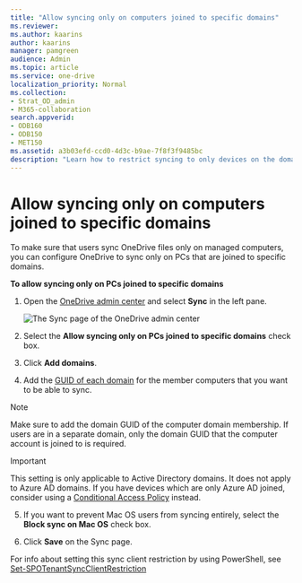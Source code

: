 ```yaml
---
title: "Allow syncing only on computers joined to specific domains"
ms.reviewer: 
ms.author: kaarins
author: kaarins
manager: pamgreen
audience: Admin
ms.topic: article
ms.service: one-drive
localization_priority: Normal
ms.collection: 
- Strat_OD_admin
- M365-collaboration
search.appverid:
- ODB160
- ODB150
- MET150
ms.assetid: a3b03efd-ccd0-4d3c-b9ae-7f8f3f9485bc
description: "Learn how to restrict syncing to only devices on the domains you specify in the OneDrive admin center. "
---
```


# Allow syncing only on computers joined to specific domains

To make sure that users sync OneDrive files only on managed computers, you can configure OneDrive to sync only on PCs that are joined to specific domains.
  
 **To allow syncing only on PCs joined to specific domains**
  
1. Open the [OneDrive admin center](https://admin.onedrive.com/?v=SyncSettings) and select **Sync** in the left pane. 
    
    ![The Sync page of the OneDrive admin center](media/blocksyncdomain.png)
  
2. Select the **Allow syncing only on PCs joined to specific domains** check box. 
    
3. Click **Add domains**.
    
4. Add the [GUID of each domain](/powershell/module/activedirectory/get-addomain) for the member computers that you want to be able to sync.
 
> [!NOTE]
> Make sure to add the domain GUID of the computer domain membership. If users are in a separate domain, only the domain GUID that the computer account is joined to is required.

> [!IMPORTANT]
> This setting is only applicable to Active Directory domains. It does not apply to Azure AD domains. If you have devices which are only Azure AD joined, consider using a [Conditional Access Policy](/azure/active-directory/conditional-access/overview) instead.
   
5. If you want to prevent Mac OS users from syncing entirely, select the **Block sync on Mac OS** check box. 
    
6. Click **Save** on the Sync page. 
    
For info about setting this sync client restriction by using PowerShell, see [Set-SPOTenantSyncClientRestriction](/powershell/module/sharepoint-online/set-spotenantsyncclientrestriction)

